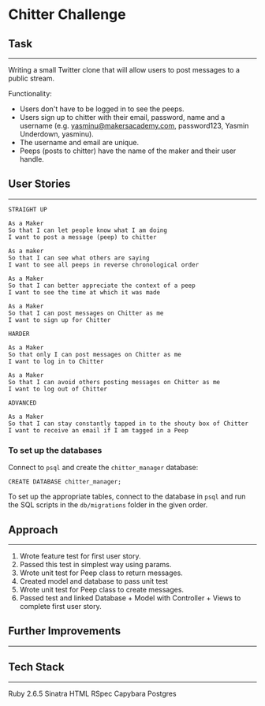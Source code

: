 Chitter Challenge
=================

## Task
-------

Writing a small Twitter clone that will allow users to post messages to a public stream.

Functionality:

* Users don't have to be logged in to see the peeps.
* Users sign up to chitter with their email, password, name and a username (e.g. yasminu@makersacademy.com, password123, Yasmin Underdown, yasminu).
* The username and email are unique.
* Peeps (posts to chitter) have the name of the maker and their user handle.

## User Stories
-------

```
STRAIGHT UP

As a Maker
So that I can let people know what I am doing  
I want to post a message (peep) to chitter

As a maker
So that I can see what others are saying  
I want to see all peeps in reverse chronological order

As a Maker
So that I can better appreciate the context of a peep
I want to see the time at which it was made

As a Maker
So that I can post messages on Chitter as me
I want to sign up for Chitter

HARDER

As a Maker
So that only I can post messages on Chitter as me
I want to log in to Chitter

As a Maker
So that I can avoid others posting messages on Chitter as me
I want to log out of Chitter

ADVANCED

As a Maker
So that I can stay constantly tapped in to the shouty box of Chitter
I want to receive an email if I am tagged in a Peep
```

### To set up the databases

Connect to `psql` and create the `chitter_manager` database:

```
CREATE DATABASE chitter_manager;
```

To set up the appropriate tables, connect to the database in `psql` and run the SQL scripts in the `db/migrations` folder in the given order.


## Approach
-------
1. Wrote feature test for first user story.
2. Passed this test in simplest way using params.
3. Wrote unit test for Peep class to return messages.
4. Created model and database to pass unit test
5. Wrote unit test for Peep class to create messages.
6. Passed test and linked Database + Model with Controller + Views to complete first user story.  

## Further Improvements
-------



## Tech Stack
-------

Ruby 2.6.5
Sinatra
HTML
RSpec
Capybara
Postgres
